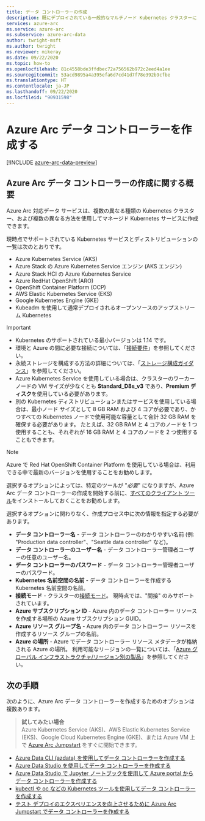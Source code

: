 ```yaml
---
title: データ コントローラーの作成
description: 既にデプロイされている一般的なマルチノード Kubernetes クラスターに Azure Arc データ コントローラーを作成します。
services: azure-arc
ms.service: azure-arc
ms.subservice: azure-arc-data
author: twright-msft
ms.author: twright
ms.reviewer: mikeray
ms.date: 09/22/2020
ms.topic: how-to
ms.openlocfilehash: 81c4558bde3ffdbec72a756562b972c2eed4a1ee
ms.sourcegitcommit: 53acd9895a4a395efa6d7cd41d7f78e392b9cfbe
ms.translationtype: HT
ms.contentlocale: ja-JP
ms.lasthandoff: 09/22/2020
ms.locfileid: "90931598"
---
```

# <a name="create-the-azure-arc-data-controller"></a>Azure Arc データ コントローラーを作成する

[!INCLUDE [azure-arc-data-preview](../../../includes/azure-arc-data-preview.md)]

## <a name="overview-of-creating-the-azure-arc-data-controller"></a>Azure Arc データ コントローラーの作成に関する概要

Azure Arc 対応データ サービスは、複数の異なる種類の Kubernetes クラスター、および複数の異なる方法を使用してマネージド Kubernetes サービスに作成できます。

現時点でサポートされている Kubernetes サービスとディストリビューションの一覧は次のとおりです。

- Azure Kubernetes Service (AKS)
- Azure Stack の Azure Kubernetes Service エンジン (AKS エンジン)
- Azure Stack HCI の Azure Kubernetes Service
- Azure RedHat OpenShift (ARO)
- OpenShift Container Platform (OCP)
- AWS Elastic Kubernetes Service (EKS)
- Google Kubernetes Engine (GKE)
- Kubeadm を使用して通常デプロイされるオープンソースのアップストリーム Kubernetes

> [!IMPORTANT]
> * Kubernetes のサポートされている最小バージョンは 1.14 です。
> * 環境と Azure の間に必要な接続については、「[接続要件](connectivity.md)」を参照してください。
> * 永続ストレージを構成する方法の詳細については、「[ストレージ構成ガイダンス](storage-configuration.md)」を参照してください。
> * Azure Kubernetes Service を使用している場合は、クラスターのワーカー ノードの VM サイズが少なくとも **Standard_D8s_v3** であり、**Premium ディスク**を使用している必要があります。 
> * 別の Kubernetes ディストリビューションまたはサービスを使用している場合は、最小ノード サイズとして 8 GB RAM および 4 コアが必要であり、かつすべての Kubernetes ノードで使用可能な容量として合計 32 GB RAM を確保する必要があります。 たとえば、32 GB RAM と 4 コアのノードを 1 つ使用することも、それぞれが 16 GB RAM と 4 コアのノードを 2 つ使用することもできます。

> [!NOTE]
> Azure で Red Hat OpenShift Container Platform を使用している場合は、利用できる中で最新のバージョンを使用することをお勧めします。

選択するオプションによっては、特定のツールが "_必要_" になりますが、Azure Arc データ コントローラーの作成を開始する前に、[すべてのクライアント ツール](install-client-tools.md)をインストールしておくことをお勧めします。

選択するオプションに関わりなく、作成プロセス中に次の情報を指定する必要があります。

- **データ コントローラー名** - データ コントローラーのわかりやすい名前 (例: "Production data controller"、"Seattle data controller" など)。
- **データ コントローラーのユーザー名** - データ コントローラー管理者ユーザーの任意のユーザー名。
- **データ コントローラーのパスワード** - データ コントローラー管理者ユーザーのパスワード。
- **Kubernetes 名前空間の名前** - データ コントローラーを作成する Kubernetes 名前空間の名前。
- **接続モード** - クラスターの[接続モード](connectivity.md)。 現時点では、"間接" のみサポートされています。
- **Azure サブスクリプション ID** - Azure 内のデータ コントローラー リソースを作成する場所の Azure サブスクリプション GUID。
- **Azure リソース グループ名** - Azure 内のデータ コントローラー リソースを作成するリソース グループの名前。
- **Azure の場所** - Azure でデータ コントローラー リソース メタデータが格納される Azure の場所。 利用可能なリージョンの一覧については、「[Azure グローバル インフラストラクチャ/リージョン別の製品](https://azure.microsoft.com/global-infrastructure/services/?products=azure-arc)」を参照してください。

## <a name="next-steps"></a>次の手順

次のように、Azure Arc データ コントローラーを作成するためのオプションは複数あります。

> **試してみたい場合**  
> Azure Kubernetes Service (AKS)、AWS Elastic Kubernetes Service (EKS)、Google Cloud Kubernetes Engine (GKE)、または Azure VM 上で [Azure Arc Jumpstart](https://github.com/microsoft/azure_arc#azure-arc-enabled-data-services) をすぐに開始できます。
> 
- [Azure Data CLI (azdata) を使用してデータ コントローラーを作成する](create-data-controller-using-azdata.md)
- [Azure Data Studio を使用してデータ コントローラーを作成する](create-data-controller-azure-data-studio.md)
- [Azure Data Studio で Jupyter ノートブックを使用して Azure portal からデータ コントローラーを作成する](create-data-controller-resource-in-azure-portal.md)
- [kubectl や oc などの Kubernetes ツールを使用してデータ コントローラーを作成する](create-data-controller-using-k8s-native-tools.md)
- [テスト デプロイのエクスペリエンスを向上させるために Azure Arc Jumpstart でデータ コントローラーを作成する](https://github.com/microsoft/azure_arc#azure-arc-enabled-data-services)
